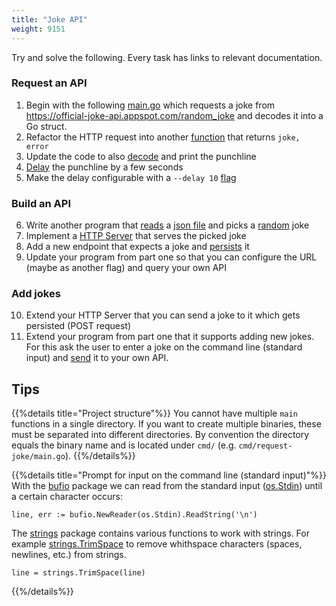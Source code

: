 ```yaml
---
title: "Joke API"
weight: 9151
---
```


Try and solve the following. Every task has links to relevant documentation.

### Request an API
1. Begin with the following [main.go](main.txt) which requests a joke from https://official-joke-api.appspot.com/random_joke and decodes it into a Go struct.
2. Refactor the HTTP request into another [function](/docs/basics/functions/) that returns `joke, error`
3. Update the code to also [decode](/docs/standard-library/json/) and print the punchline
4. [Delay](https://pkg.go.dev/time#Sleep) the punchline by a few seconds
5. Make the delay configurable with a `--delay 10` [flag](https://pkg.go.dev/flag)

### Build an API
6. Write another program that [reads](https://pkg.go.dev/os#ReadFile) a [json file](https://github.com/15Dkatz/official_joke_api/blob/master/jokes/index.json) and picks a [random](https://pkg.go.dev/math/rand#Intn) joke
7. Implement a [HTTP Server](/docs/standard-library/http-server/) that serves the picked joke
8. Add a new endpoint that expects a joke and [persists](/docs/standard-library/io/) it
9. Update your program from part one so that you can configure the URL (maybe as another flag) and query your own API

### Add jokes
10. Extend your HTTP Server that you can send a joke to it which gets persisted (POST request)
11. Extend your program from part one that it supports adding new jokes. For this ask the user to enter a joke on the command line (standard input) and [send](/docs/standard-library/http-client/) it to your own API.


## Tips

{{%details title="Project structure"%}}
You cannot have multiple `main` functions in a single directory. If you want to create multiple binaries, these must be separated into different directories. By convention the directory equals the binary name and is located under `cmd/` (e.g. `cmd/request-joke/main.go`).
{{%/details%}}

{{%details title="Prompt for input on the command line (standard input)"%}}
With the [bufio](https://pkg.go.dev/bufio) package we can read from the standard input ([os.Stdin](https://pkg.go.dev/os#Stdin)) until a certain character occurs:

```golang
line, err := bufio.NewReader(os.Stdin).ReadString('\n')
```

The [strings](https://pkg.go.dev/strings) package contains various functions to work with strings. For example [strings.TrimSpace](https://pkg.go.dev/strings#TrimSpace) to remove whithspace characters (spaces, newlines, etc.) from strings.

```golang
line = strings.TrimSpace(line)
```
{{%/details%}}
